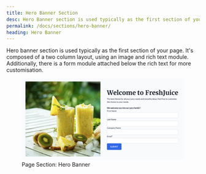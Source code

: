 ```yaml
---
title: Hero Banner Section
desc: Hero Banner section is used typically as the first section of your page. It's composed of a two column layout, using an image and rich text module. Additionally, there is a form module attached below the rich text for more customisation.
permalink: /docs/sections/hero-banner/
heading: Hero Banner
---
```


Hero banner section is used typically as the first section of your page. It's composed of a two column layout, using an image and rich text module. Additionally, there is a form module attached below the rich text for more customisation.


<figure>
  <img src="./hero-banner.png" alt="Section composed of two columns with an image and rich text." eleventy:widths="600">
  <figcaption>Page Section: Hero Banner</figcaption>
</figure>
